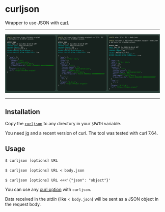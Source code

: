 # curljson

Wrapper to use JSON with [curl](https://curl.se/).

---

![Front](front.svg)

---

## Installation

Copy the [`curljson`](./curljson) to any directory in your `$PATH` variable.

You need [jq](https://stedolan.github.io/jq/) and a recent version of curl. The
tool was tested with curl 7.64.

## Usage

```console
$ curljson [options] URL

$ curljson [options] URL < body.json

$ curljson [options] URL <<<'{"json": "object"}'
```

You can use any [curl option](https://curl.se/docs/manpage.html) with `curljson`.

Data received in the *stdin* (like `< body.json`) will be sent as a JSON object
in the request body.
